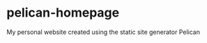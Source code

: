 pelican-homepage
================

My personal website created using the static site generator Pelican
